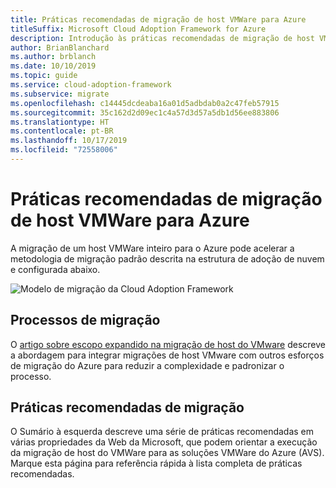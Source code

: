```yaml
---
title: Práticas recomendadas de migração de host VMWare para Azure
titleSuffix: Microsoft Cloud Adoption Framework for Azure
description: Introdução às práticas recomendadas de migração de host VMWare para o Azure
author: BrianBlanchard
ms.author: brblanch
ms.date: 10/10/2019
ms.topic: guide
ms.service: cloud-adoption-framework
ms.subservice: migrate
ms.openlocfilehash: c14445dcdeaba16a01d5adbdab0a2c47feb57915
ms.sourcegitcommit: 35c162d2d09ec1c4a57d3d57a5db1d56ee883806
ms.translationtype: HT
ms.contentlocale: pt-BR
ms.lasthandoff: 10/17/2019
ms.locfileid: "72558006"
---
```

# <a name="vmware-host-migration-best-practices-for-azure"></a>Práticas recomendadas de migração de host VMWare para Azure

A migração de um host VMWare inteiro para o Azure pode acelerar a metodologia de migração padrão descrita na estrutura de adoção de nuvem e configurada abaixo.

![Modelo de migração da Cloud Adoption Framework](../../_images/operational-transformation-migrate.png)

## <a name="migration-processes"></a>Processos de migração

O [artigo sobre escopo expandido na migração de host do VMware](../expanded-scope/vmware-host.md) descreve a abordagem para integrar migrações de host VMware com outros esforços de migração do Azure para reduzir a complexidade e padronizar o processo.

## <a name="migration-best-practices"></a>Práticas recomendadas de migração

O Sumário à esquerda descreve uma série de práticas recomendadas em várias propriedades da Web da Microsoft, que podem orientar a execução da migração de host do VMWare para as soluções VMWare do Azure (AVS). Marque esta página para referência rápida à lista completa de práticas recomendadas.
